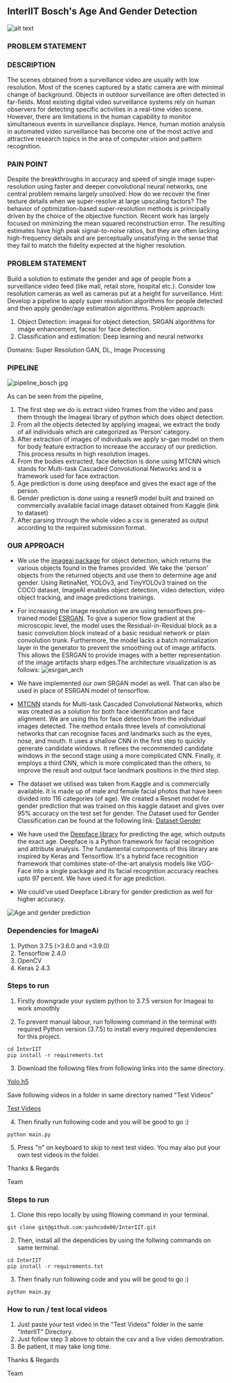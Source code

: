 ## **InterIIT Bosch's Age And Gender Detection**

![alt text](https://www.cio.com/wp-content/uploads/2021/12/intro_ts_ai_ml_by-monsitj-getty-images_2400x1600-100853894-orig.jpg?quality=50&strip=all)

### PROBLEM STATEMENT

### DESCRIPTION

The scenes obtained from a surveillance video are usually with low resolution. Most of the scenes captured by a static camera are with minimal change of background. Objects in outdoor surveillance are often detected in far-fields. Most existing digital video surveillance systems rely on human observers for detecting specific activities in a real-time video scene. However, there are limitations in the human capability to monitor simultaneous events in surveillance displays. Hence, human motion analysis in automated video surveillance has become one of the most active and attractive research topics in the area of computer vision and pattern recognition.

### PAIN POINT

Despite the breakthroughs in accuracy and speed of single image super-resolution using faster and deeper convolutional neural networks, one central problem remains largely unsolved: How do we recover the finer texture details when we super-resolve at large upscaling factors? The behavior of optimization-based super-resolution methods is principally driven by the choice of the objective function. Recent work has largely focused on minimizing the mean squared reconstruction error. The resulting estimates have high peak signal-to-noise ratios, but they are often lacking high-frequency details and are perceptually unsatisfying in the sense that they fail to match the fidelity expected at the higher resolution.

### PROBLEM STATEMENT

Build a solution to estimate the gender and age of people from a surveillance video feed (like mall, retail store, hospital etc.). Consider low resolution cameras as well as cameras put at a height for surveillance. Hint: Develop a pipeline to apply super resolution algorithms for people detected and then apply gender/age estimation algorithms. Problem approach:
1. Object Detection: imageai for object detection, SRGAN algorithms for image enhancement, faceai for face detection.
2. Classification and estimation: Deep learning and neural networks

Domains: Super Resolution GAN, DL, Image Processing

### PIPELINE
![pipeline_bosch jpg](https://user-images.githubusercontent.com/101988266/159222526-3b8a8576-b21f-4e64-aae9-cc74defee417.jpg)

As can be seen from the pipeline, 
1. The first step we do is extract video frames from the video and pass them through the Imageai library of python which does object detection.
2. From all the objects detected by applying imageai, we extract the body of all individuals which are categorized as ‘Person’ category.
3. After extraction of images of individuals we apply sr-gan model on them for body feature extraction to increase the accuracy of our prediction. This process results in high resolution images.
4. From the bodies extracted, face detection is done using MTCNN which stands for Multi-task Cascaded Convolutional Networks and is a framework used for face extraction.
5. Age prediction is done using deepface and gives the exact age of the person.
6. Gender prediction is done using a resnet9 model built and trained on commercially available facial image dataset obtained from Kaggle (link to dataset)
7. After parsing through the whole video a csv is generated as output according to the required submission format.

### OUR APPROACH
- We use the [imageai package](https://github.com/OlafenwaMoses/ImageAI) for object detection, which returns the various objects found in the frames provided. We take the 'person' objects from the returned objects and use them to determine age and gender. Using RetinaNet, YOLOv3, and TinyYOLOv3 trained on the COCO dataset, ImageAI enables object detection, video detection, video object tracking, and image predictions trainings.

- For increasing the image resolution we are using tensorflows pre-trained model [ESRGAN](https://www.tensorflow.org/hub/tutorials/image_enhancing).
To give a superior flow gradient at the microscopic level, the model uses the Residual-in-Residual block as a basic convolution block instead of a basic residual network or plain convolution trunk. Furthermore, the model lacks a batch normalization layer in the generator to prevent the smoothing out of image artifacts. This allows the ESRGAN to provide images with a better representation of the image artifacts sharp edges.The architecture visualization is as follows:
![esrgan_arch](https://user-images.githubusercontent.com/101988266/159240238-3696e1f2-748e-4bac-84e8-336b57661da2.png)
- We have implemented our own SRGAN model as well. That can also be used in place of ESRGAN model of tensorflow.

- [MTCNN](https://github.com/ipazc/mtcnn) stands for Multi-task Cascaded Convolutional Networks, which was created as a solution for both face identification and face alignment. We are using this for face detection from the individual images detected. The method entails three levels of convolutional networks that can recognise faces and landmarks such as the eyes, nose, and mouth. It uses a shallow CNN in the first step to quickly generate candidate windows. It refines the recommended candidate windows in the second stage using a more complicated CNN. Finally, it employs a third CNN, which is more complicated than the others, to improve the result and output face landmark positions in the third step.

- The dataset we utilised was taken from Kaggle and is commercially available. It is made up of male and female facial photos that have been divided into 116 categories (of age). We created a Resnet model for gender prediction that was trained on this kaggle dataset and gives over 95% accuracy on the test set for gender. The Dataset used for Gender Classification can be found at the following link: [Dataset Gender](https://drive.google.com/drive/folders/1-tkzrNYITjm6MpMaefMmJ7OaBVfdglJD?usp=sharing)

- We have used the [Deepface library](https://github.com/serengil/deepface) for predicting the age, which outputs the exact age. Deepface is a Python framework for facial recognition and attribute analysis. The fundamental components of this library are inspired by Keras and Tensorflow. It's a hybrid face recognition framework that combines state-of-the-art analysis models like VGG-Face into a single package and its facial recognition accuracy reaches upto 97 percent. We have used it for age prediction.
- We could've used Deepface Library for gender prediction as well for higher accuracy.

![Age and gender prediction](https://user-images.githubusercontent.com/101988266/159292929-a2513d72-ea67-4c1c-98db-2a5dc5d7670d.gif)

### Dependencies for ImageAi

1. Python 3.7.5 (>3.6.0 and <3.9.0)
2. Tensorflow 2.4.0
3. OpenCV
4. Keras 2.4.3
 
### Steps to run

1. Firstly downgrade your system python to 3.7.5 version for Imageai to work smoothly

2. To prevent manual labour, run following command in the terminal with required Python version (3.7.5) to install every required dependencies for this project.

```
cd InterIIT
pip install -r requirements.txt
```

3. Download the following files from following links into the same directory.

[Yolo.h5](https://github.com/OlafenwaMoses/ImageAI/releases/download/1.0/yolo.h5)

Save following videos in a folder in same directory named "Test Videos"

[Test Videos](https://drive.google.com/drive/folders/1WNrJGt2lxAPomkkx363eJ8_hB7Tydaw8?usp=sharing)

4. Then finally run following code and you will be good to go :)

```
python main.py
```
5. Press "n" on keyboard to skip to next test video. You may also put your own test videos in the folder.

Thanks & Regards

Team

### Steps to run

1. Clone this repo locally by using fllowing command in your terminal.

```
git clone git@github.com:yashcode00/InterIIT.git
```
2. Then, install all the dependicies by using the follwing commands on same terminal.

```
cd InterIIT
pip install -r requirements.txt
```

3. Then finally run following code and you will be good to go :)

```
python main.py
```
### How to run / test local videos
1. Just paste your test video in the "Test Videos" folder in the same "InterIIT" Directory.
2. Just follow step 3 above to obtain the csv and a live video demostration.
3. Be patient, it may take long time.

Thanks & Regards

Team
